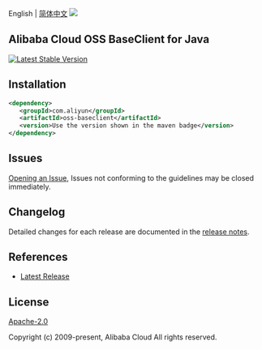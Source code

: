 English | [简体中文](README-CN.md)
![](https://aliyunsdk-pages.alicdn.com/icons/AlibabaCloud.svg)

## Alibaba Cloud OSS BaseClient for Java
[![Latest Stable Version](https://img.shields.io/maven-central/v/com.aliyun/oss-baseclient.svg?label=Maven%20Central)](https://search.maven.org/search?q=g:%22com.aliyun%22%20AND%20a:%22oss-baseclient%22)

## Installation

```xml
<dependency>
   <groupId>com.aliyun</groupId>
   <artifactId>oss-baseclient</artifactId>
   <version>Use the version shown in the maven badge</version>
</dependency>
```

## Issues
[Opening an Issue](https://github.com/aliyun/alibabacloud-oss-sdk/issues/new), Issues not conforming to the guidelines may be closed immediately.

## Changelog
Detailed changes for each release are documented in the [release notes](./ChangeLog.txt).

## References
* [Latest Release](https://github.com/aliyun/alibabacloud-oss-sdk/tree/master/baseclient/java)

## License
[Apache-2.0](http://www.apache.org/licenses/LICENSE-2.0)

Copyright (c) 2009-present, Alibaba Cloud All rights reserved.